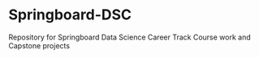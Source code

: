 # Springboard-DSC

Repository for Springboard Data Science Career Track Course work and Capstone projects
